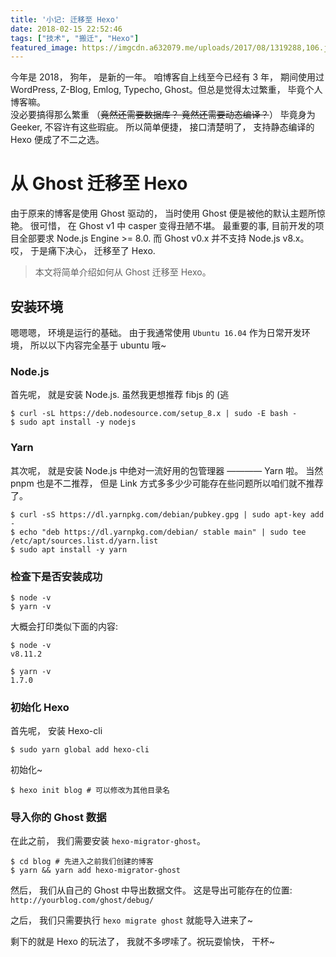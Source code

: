 ```yaml
---
title: '小记: 迁移至 Hexo'
date: 2018-02-15 22:52:46
tags: ["技术", "搬迁", "Hexo"]
featured_image: https://imgcdn.a632079.me/uploads/2017/08/1319288,106.jpg
---
```


今年是 2018， 狗年， 是新的一年。 咱博客自上线至今已经有 3 年， 期间使用过 WordPress, Z-Blog, Emlog, Typecho, Ghost。但总是觉得太过繁重， 毕竟个人博客嘛。  
没必要搞得那么繁重 （~~竟然还需要数据库？ 竟然还需要动态编译？~~） 毕竟身为 Geeker, 不容许有这些瑕疵。 所以简单便捷， 接口清楚明了， 支持静态编译的 Hexo 便成了不二之选。

# 从 Ghost 迁移至 Hexo
由于原来的博客是使用 Ghost 驱动的， 当时使用 Ghost 便是被他的默认主题所惊艳。 很可惜， 在 Ghost v1 中 casper 变得丑陋不堪。 最重要的事, 目前开发的项目全部要求 Node.js Engine >= 8.0. 而 Ghost v0.x 并不支持 Node.js v8.x。 哎， 于是痛下决心， 迁移至了 Hexo.

> 本文将简单介绍如何从 Ghost 迁移至 Hexo。

## 安装环境
嗯嗯嗯， 环境是运行的基础。 由于我通常使用 `Ubuntu 16.04` 作为日常开发环境， 所以以下内容完全基于 ubuntu 哦~

### Node.js
首先呢， 就是安装 Node.js. 虽然我更想推荐 fibjs 的 (逃

```shell
$ curl -sL https://deb.nodesource.com/setup_8.x | sudo -E bash -
$ sudo apt install -y nodejs
```
### Yarn
其次呢， 就是安装 Node.js 中绝对一流好用的包管理器 ———— Yarn 啦。 当然 pnpm 也是不二推荐， 但是 Link 方式多多少少可能存在些问题所以咱们就不推荐了。

```shell
$ curl -sS https://dl.yarnpkg.com/debian/pubkey.gpg | sudo apt-key add -
$ echo "deb https://dl.yarnpkg.com/debian/ stable main" | sudo tee /etc/apt/sources.list.d/yarn.list
$ sudo apt install -y yarn
```

### 检查下是否安装成功
```
$ node -v
$ yarn -v
```
大概会打印类似下面的内容:
```
$ node -v
v8.11.2

$ yarn -v
1.7.0
```
### 初始化 Hexo

首先呢， 安装 Hexo-cli
```
$ sudo yarn global add hexo-cli
```
初始化~
```
$ hexo init blog # 可以修改为其他目录名
```

### 导入你的 Ghost 数据
在此之前， 我们需要安装 `hexo-migrator-ghost`。
```
$ cd blog # 先进入之前我们创建的博客
$ yarn && yarn add hexo-migrator-ghost
```

然后， 我们从自己的 Ghost 中导出数据文件。
这是导出可能存在的位置: `http://yourblog.com/ghost/debug/`

之后， 我们只需要执行 `hexo migrate ghost` 就能导入进来了~ 

剩下的就是 Hexo 的玩法了， 我就不多啰嗦了。祝玩耍愉快， 干杯~
